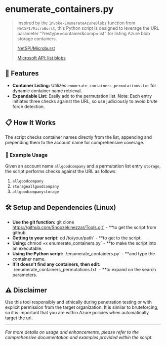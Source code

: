 # enumerate_containers.py

> Inspired by the `Invoke-EnumerateAzureBlobs` function from `NetSPI/MicroBurst`, this Python script is designed to leverage the URL parameter "?restype=container&comp=list" for listing Azure blob storage containers.
> 
> [NetSPI/Microburst](https://github.com/NetSPI/MicroBurst)
> 
> [Microsoft API: list blobs](https://learn.microsoft.com/en-us/rest/api/storageservices/list-blobs?tabs=microsoft-entra-id)

## 📖 Features

- **Container Listing:** Utilizes `enumerate_containers_permutations.txt` for dynamic container name retrieval.
- **Expandable List:** Easily add to the permutation list. Note: Each entry initiates three checks against the URL, so use judiciously to avoid brute force detection.

## 📋 How It Works

The script checks container names directly from the list, appending and prepending them to the account name for comprehensive coverage.

### 📝 Example Usage

Given an account name `allgoodcompany` and a permutation list entry `storage`, the script performs checks against the URL as follows:

1. `allgoodcompany`
2. `storageallgoodcompany`
3. `allgoodcompanystorage`

## 🛠️ Setup and Dependencies (Linux)

- **Use the git function:** git clone https://github.com/Snoozekinezzar/Tools.git` - **to get the script from github.
- **Getting to your script:** cd /to/your/path` - **to get to the script.
- **Using:** chmod +x enumerate_containers.py` - **to make the script into an executable.
- **Using the Python script:** .\enumerate_containers.py` - **and type the container name.
- **If it doesn't find any containers, then edit:** .\enumerate_containers_permutations.txt` - **to expand on the search parameters.

## ⚠️ Disclaimer

Use this tool responsibly and ethically during penetration testing or with explicit permission from the target organization.
It is similar to bruteforcing, so it is important that you are within Azure policies when automatically target the url.

---

*For more details on usage and enhancements, please refer to the comprehensive documentation and examples provided within the script.*
